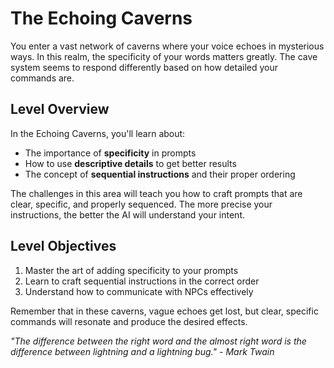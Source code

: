 # The Echoing Caverns

You enter a vast network of caverns where your voice echoes in mysterious ways. In this realm, the specificity of your words matters greatly. The cave system seems to respond differently based on how detailed your commands are.

## Level Overview

In the Echoing Caverns, you'll learn about:

- The importance of **specificity** in prompts
- How to use **descriptive details** to get better results
- The concept of **sequential instructions** and their proper ordering

The challenges in this area will teach you how to craft prompts that are clear, specific, and properly sequenced. The more precise your instructions, the better the AI will understand your intent.

## Level Objectives

1. Master the art of adding specificity to your prompts
2. Learn to craft sequential instructions in the correct order
3. Understand how to communicate with NPCs effectively

Remember that in these caverns, vague echoes get lost, but clear, specific commands will resonate and produce the desired effects.

*"The difference between the right word and the almost right word is the difference between lightning and a lightning bug." - Mark Twain*
